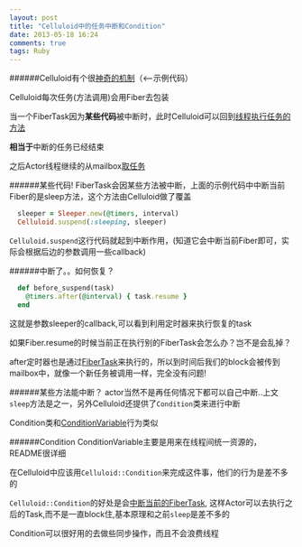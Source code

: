 ```yaml
---
layout: post
title: "Celluloid中的任务中断和Condition"
date: 2013-05-18 16:24
comments: true
tags: Ruby
---
```



######Celluloid有个很[神奇的机制](https://github.com/celluloid/celluloid/wiki/Exclusive)（<--示例代码）


Celluloid每次任务(方法调用)会用Fiber去包装

当一个FiberTask因为**某些代码**被中断时，此时Celluloid可以回到[线程执行任务的方法](https://github.com/celluloid/celluloid/blob/master/lib/celluloid/actor.rb#L418)

**相当于**中断的任务已经结束

之后Actor线程继续的从mailbox[取任务](https://github.com/celluloid/celluloid/blob/master/lib/celluloid/actor.rb#L168)


######某些代码!
FiberTask会因某些方法被中断，上面的示例代码中中断当前Fiber的是sleep方法，这个方法由Celluloid做了覆盖
```ruby
  sleeper = Sleeper.new(@timers, interval)
  Celluloid.suspend(:sleeping, sleeper)
```

`Celluloid.suspend`这行代码就起到中断作用，(知道它会中断当前Fiber即可，实际会根据后边的参数调用一些callback)

######中断了。。如何恢复？
```ruby
  def before_suspend(task)
    @timers.after(@interval) { task.resume }
  end
```

这就是参数sleeper的callback,可以看到利用定时器来执行恢复的task

如果Fiber.resume的时候当前正在执行别的FiberTask会怎么办？岂不是会乱掉？

after定时器也是通过[FiberTask](https://github.com/celluloid/celluloid/blob/master/lib/celluloid/actor.rb#L279)来执行的，所以到时间后我们的block会被传到mailbox中，就像一个新任务被调用一样，完全没有问题!

######某些方法能中断？
actor当然不是再任何情况下都可以自己中断..上文`sleep`方法是之一，另外Celluloid还提供了`Condition`类来进行中断

Condition类和[ConditionVariable](http://rdoc.info/stdlib/thread/ConditionVariable#)行为类似

######Condition
ConditionVariable主要是用来在线程间统一资源的，README很详细

在Celluloid中应该用`Celluloid::Condition`来完成这件事，他们的行为是差不多的

`Celluloid::Condition`的好处是会[中断当前的FiberTask](https://github.com/celluloid/celluloid/blob/master/lib/celluloid/condition.rb#L48), 这样Actor可以去执行之后的Task,而不是一直block住,基本原理和之前`sleep`是差不多的

Condition可以很好用的去做些同步操作，而且不会浪费线程

